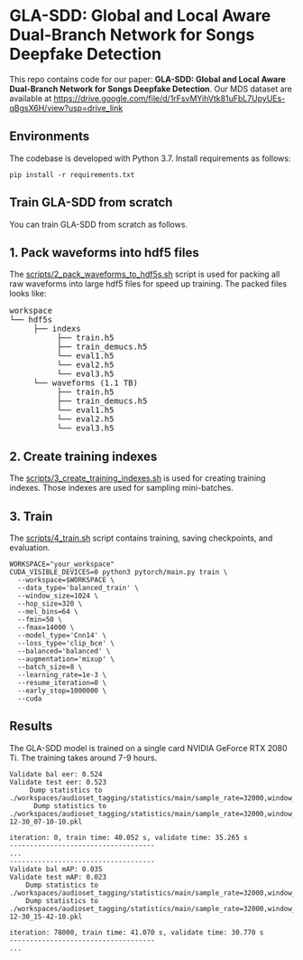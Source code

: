 # GLA-SDD: Global and Local Aware Dual-Branch Network for Songs Deepfake Detection

This repo contains code for our paper: **GLA-SDD: Global and Local Aware Dual-Branch Network for Songs Deepfake Detection**. Our MDS dataset are available at https://drive.google.com/file/d/1rFsvMYihVtk81uFbL7UpyUEs-qBgsX6H/view?usp=drive_link

## Environments
The codebase is developed with Python 3.7. Install requirements as follows:
```
pip install -r requirements.txt
```

## Train GLA-SDD from scratch
You can train GLA-SDD from scratch as follows.

## 1. Pack waveforms into hdf5 files
The [scripts/2_pack_waveforms_to_hdf5s.sh](scripts/2_pack_waveforms_to_hdf5s.sh) script is used for packing all raw waveforms into large hdf5 files for speed up training. The packed files looks like:

<pre>
workspace
└── hdf5s
     ├── indexs
          ├── train.h5
          ├── train_demucs.h5
          └── eval1.h5
          └── eval2.h5
          └── eval3.h5
     └── waveforms (1.1 TB)
          ├── train.h5
          ├── train_demucs.h5
          └── eval1.h5
          └── eval2.h5
          └── eval3.h5
</pre>



## 2. Create training indexes
The [scripts/3_create_training_indexes.sh](scripts/3_create_training_indexes.sh) is used for creating training indexes. Those indexes are used for sampling mini-batches.

## 3. Train
The [scripts/4_train.sh](scripts/4_train.sh) script contains training, saving checkpoints, and evaluation.

```
WORKSPACE="your_workspace"
CUDA_VISIBLE_DEVICES=0 python3 pytorch/main.py train \
  --workspace=$WORKSPACE \
  --data_type='balanced_train' \
  --window_size=1024 \
  --hop_size=320 \
  --mel_bins=64 \
  --fmin=50 \
  --fmax=14000 \
  --model_type='Cnn14' \
  --loss_type='clip_bce' \
  --balanced='balanced' \
  --augmentation='mixup' \
  --batch_size=8 \
  --learning_rate=1e-3 \
  --resume_iteration=0 \
  --early_stop=1000000 \
  --cuda
```

## Results
The GLA-SDD model is trained on a single card NVIDIA GeForce RTX 2080 Ti.  The training takes around 7-9 hours. 

```
Validate bal eer: 0.524
Validate test eer: 0.523
     Dump statistics to ./workspaces/audioset_tagging/statistics/main/sample_rate=32000,window_size=1024,hop_size=320,mel_bins=64,fmin=50,fmax=14000/data_type=balanced_train/Cnn14/loss_type=clip_bce/balanced=balanced/augmentation=mixup/batch_size=8/statistics.pkl
      Dump statistics to ./workspaces/audioset_tagging/statistics/main/sample_rate=32000,window_size=1024,hop_size=320,mel_bins=64,fmin=50,fmax=14000/data_type=balanced_train/Cnn14/loss_type=clip_bce/balanced=balanced/augmentation=mixup/batch_size=8/statistics_2023-12-30_07-10-10.pkl

iteration: 0, train time: 40.052 s, validate time: 35.265 s
------------------------------------
...
------------------------------------
Validate bal mAP: 0.035
Validate test mAP: 0.023
    Dump statistics to ./workspaces/audioset_tagging/statistics/main/sample_rate=32000,window_size=1024,hop_size=320,mel_bins=64,fmin=50,fmax=14000/data_type=balanced_train/Cnn14/loss_type=clip_bce/balanced=balanced/augmentation=mixup/batch_size=8/statistics.pkl
    Dump statistics to ./workspaces/audioset_tagging/statistics/main/sample_rate=32000,window_size=1024,hop_size=320,mel_bins=64,fmin=50,fmax=14000/data_type=balanced_train/Cnn14/loss_type=clip_bce/balanced=balanced/augmentation=mixup/batch_size=8/statistics_2023-12-30_15-42-10.pkl

iteration: 78000, train time: 41.070 s, validate time: 30.770 s
------------------------------------
...
```


